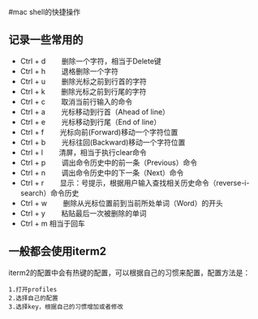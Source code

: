#mac shell的快捷操作

## 记录一些常用的

- Ctrl + d        删除一个字符，相当于Delete键
- Ctrl + h        退格删除一个字符
- Ctrl + u        删除光标之前到行首的字符
- Ctrl + k        删除光标之前到行尾的字符
- Ctrl + c        取消当前行输入的命令
- Ctrl + a        光标移动到行首（Ahead of line）
- Ctrl + e        光标移动到行尾（End of line）
- Ctrl + f        光标向前(Forward)移动一个字符位置
- Ctrl + b        光标往回(Backward)移动一个字符位置
- Ctrl + l        清屏，相当于执行clear命令
- Ctrl + p        调出命令历史中的前一条（Previous）命令
- Ctrl + n        调出命令历史中的下一条（Next）命令
- Ctrl + r        显示：号提示，根据用户输入查找相关历史命令（reverse-i-search）命令历史
- Ctrl + w        删除从光标位置前到当前所处单词（Word）的开头
- Ctrl + y        粘贴最后一次被删除的单词
- Ctrl + m        相当于回车

## 一般都会使用iterm2

iterm2的配置中会有热键的配置，可以根据自己的习惯来配置，配置方法是：

```
1.打开profiles
2.选择自己的配置
3.选择key，根据自己的习惯增加或者修改
``` 
